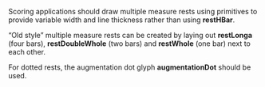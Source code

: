Scoring applications should draw multiple measure rests using primitives
to provide variable width and line thickness rather than using **restHBar**.

“Old style” multiple measure rests can be created by laying out
**restLonga** (four bars), **restDoubleWhole** (two bars) and **restWhole** (one
bar) next to each other.

For dotted rests, the augmentation dot glyph **augmentationDot** should be
used.
